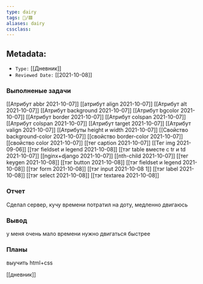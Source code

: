 ```yaml
---
type: dairy
tags: 📜️/🟥️
aliases: dairy
cssclass:
---
```


## Metadata:

- `Type:` [[Дневник]] 
- `Reviewed Date:` [[2021-10-08]]



### Выполненые задачи
[[Атрибут abbr 2021-10-07]]
[[атрибут align 2021-10-07]]
[[Атрибут alt 2021-10-07]]
[[Атрибут background 2021-10-07]]
[[Атрибут bgcolor 2021-10-07]]
[[Атрибут border 2021-10-07]]
[[Атрибут colspan 2021-10-07]]
[[Атрибут colspan 2021-10-07]]
[[Атрибут target 2021-10-07]]
[[Атрибут valign 2021-10-07]]
[[Атрибуты height и width 2021-10-07]]
[[Свойство background-color 2021-10-07]]
[[свойство border-color 2021-10-07]]
[[свойство color 2021-10-07]]
[[тег caption 2021-10-07]]
[[Тег img 2021-09-06]]
[[тэг fieldset и legend 2021-10-08]]
[[тэг table вместе с tr и td 2021-10-07]]
[[nginx+django 2021-10-07]]
[[nth-child 2021-10-07]]
[[тег keygen 2021-10-08]]
[[тэг button 2021-10-08]]
[[тэг fieldset и legend 2021-10-08]]
[[тэг form 2021-10-08]]
[[тэг input 2021-10-08 1]]
[[тэг label 2021-10-08]]
[[тэг select 2021-10-08]]
[[тэг textarea 2021-10-08]]

### Отчет
Сделал сервер, кучу времени потратил на доту, медленно двигаюсь



### Вывод
у меня очень мало времени нужно двигаться быстрее


### Планы

выучить html+css


[[дневник]]